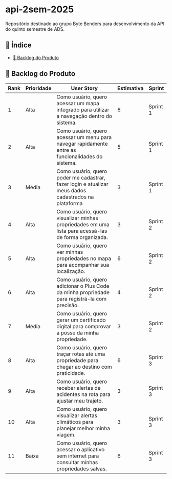 # api-2sem-2025
Repositório destinado ao grupo Byte Benders para desenvolvimento da API do quinto semestre de ADS.
## :bookmark_tabs: Índice
- [:memo: Backlog do Produto](#memo-backlog-do-produto)

## :memo: Backlog do Produto
| **Rank** | **Prioridade** | **User Story** | **Estimativa** | **Sprint** |
|----------|----------------|----------------|----------------|------------|
| 1 | Alta | Como usuário, quero acessar um mapa integrado para utilizar a navegação dentro do sistema.| 6| Sprint 1 | 
| 2 | Alta | Como usuário, quero acessar um menu para navegar rapidamente entre as funcionalidades do sistema. | 5 | Sprint 1 |
| 3 | Média | Como usuário, quero poder me cadastrar, fazer login e atualizar meus dados cadastrados na plataforma  | 3| Sprint 1 |
| 4| Alta | Como usuário, quero visualizar minhas propriedades em uma lista para acessá-las de forma organizada. | 3 | Sprint 2 |
| 5| Alta | Como usuário, quero ver minhas propriedades no mapa para acompanhar sua localização. | 6 | Sprint 2 |
| 6 | Alta | Como usuário, quero adicionar o Plus Code da minha propriedade para registrá-la com precisão. | 4 | Sprint 2 |
| 7 | Média | Como usuário, quero gerar um certificado digital para comprovar a posse da minha propriedade. | 3 | Sprint 2 |
| 8 | Alta | Como usuário, quero traçar rotas até uma propriedade para chegar ao destino com praticidade. | 6 | Sprint 3 |
| 9 | Alta | Como usuário, quero receber alertas de acidentes na rota para ajustar meu trajeto. | 3 | Sprint 3 |
| 10 | Alta | Como usuário, quero visualizar alertas climáticos para planejar melhor minha viagem. | 3 | Sprint 3 |
| 11 | Baixa | Como usuário, quero acessar o aplicativo sem internet para consultar minhas propriedades salvas. | 6 | Sprint 3 |
